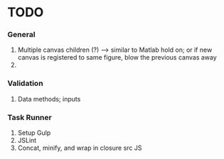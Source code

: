 TODO
====

### General

1.	Multiple canvas children (?) --> similar to Matlab hold on; or if new canvas is registered to same figure, blow the previous canvas away
2. 	


### Validation

1. 	Data methods; inputs



### Task Runner

1. 	Setup Gulp
2. 	JSLint
3. 	Concat, minify, and wrap in closure src JS
